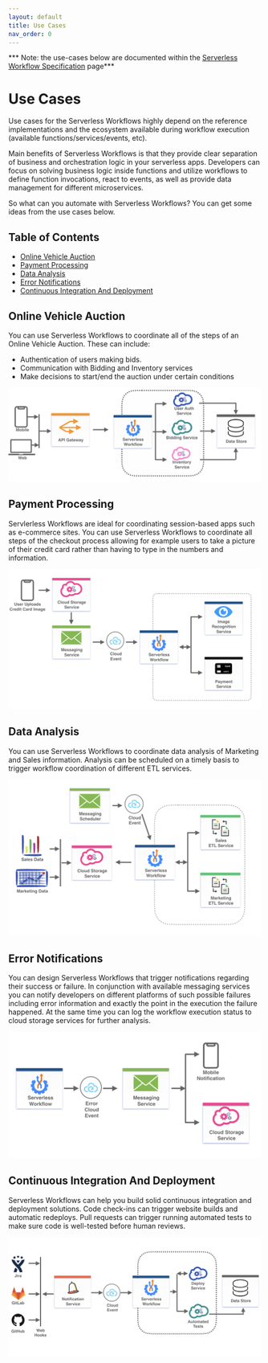 ```yaml
---
layout: default
title: Use Cases
nav_order: 0
---
```

*** Note: the use-cases below are documented within the [Serverless Workflow Specification](https://github.com/serverlessworkflow/specification/tree/master/usecases) page***

# Use Cases

Use cases for the Serverless Workflows highly depend on the reference implementations and the ecosystem available during workflow execution (available functions/services/events, etc).

Main benefits of Serverless Workflows is that they provide clear separation of business and orchestration logic in your serverless apps. Developers can focus on solving business logic inside functions and utilize workflows to define function invocations, react to events, as well as provide data management for different microservices.

So what can you automate with Serverless Workflows? You can get some ideas from the use cases below.

## Table of Contents

- [Online Vehicle Auction](#Online-Vehicle-Auction)
- [Payment Processing](#Payment-Processing)
- [Data Analysis](#Data-Analysis)
- [Error Notifications](#Error-Notifications)
- [Continuous Integration And Deployment](#Continuous-Integration-And-Deployment)

## Online Vehicle Auction

You can use Serverless Workflows to coordinate all of the steps of an Online Vehicle Auction. These can include:

- Authentication of users making bids.
- Communication with Bidding and Inventory services
- Make decisions to start/end the auction under certain conditions

<p align="center"><img src="https://github.com/serverlessworkflow/specification/raw/master/media/usecases/usecase-vehicle-auction.png"/></p>

## Payment Processing

Servlerless Workflows are ideal for coordinating session-based apps such as e-commerce sites. You can use Serverless Workflows to coordinate all steps of the checkout process allowing for example users to take a picture of their credit card rather than having to type in the numbers and information.

<p align="center"><img src="https://github.com/serverlessworkflow/specification/raw/master/media/usecases/usecase-app-payment.png"/></p>

## Data Analysis

You can use Serverless Workflows to coordinate data analysis of Marketing and Sales information. Analysis can be scheduled on a timely basis to trigger workflow coordination of different ETL services.

<p align="center"><img src="https://github.com/serverlessworkflow/specification/raw/master/media/usecases/usecase-data-analysis.png"/></p>

## Error Notifications

You can design Serverless Workflows that trigger notifications regarding their success or failure. In conjunction with available messaging services you can notify developers on different platforms of such possible failures including error information and exactly the point in the execution the failure happened. At the same time you can log the workflow execution status to cloud storage services for further analysis.

<p align="center"><img src="https://github.com/serverlessworkflow/specification/raw/master/media/usecases/usecase-error-notifications.png"/></p>

## Continuous Integration And Deployment

Serverless Workflows can help you build solid continuous integration and deployment solutions. Code check-ins can trigger website builds and automatic redeploys. Pull requests can trigger running automated tests to make sure code is well-tested before human reviews.

<p align="center"><img src="https://github.com/serverlessworkflow/specification/raw/master/media/usecases/usecase-continuous-integration.png"/></p>


